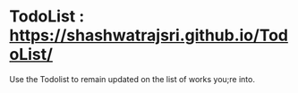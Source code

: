 # TodoList : https://shashwatrajsri.github.io/TodoList/

Use the Todolist to remain updated on the list of works you;re into.
